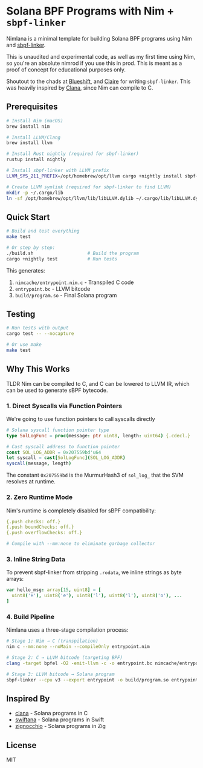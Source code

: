 # Solana BPF Programs with Nim + `sbpf-linker`

Nimlana is a minimal template for building Solana BPF programs using Nim and [sbpf-linker](https://github.com/blueshift-gg/sbpf-linker).

This is unaudited and experimental code, as well as my first time using Nim, so you're an absolute nimrod if you use this in prod. This is meant as a proof of concept for educational purposes only.

Shoutout to the chads at [Blueshift](https://blueshift.gg/), and [Claire](https://x.com/clairefxyz) for writing `sbpf-linker`. This was heavily inspired by [Clana](https://github.com/Rhovian/clana), since Nim can compile to C.

## Prerequisites

```bash
# Install Nim (macOS)
brew install nim

# Install LLVM/Clang
brew install llvm

# Install Rust nightly (required for sbpf-linker)
rustup install nightly

# Install sbpf-linker with LLVM prefix
LLVM_SYS_211_PREFIX=/opt/homebrew/opt/llvm cargo +nightly install sbpf-linker

# Create LLVM symlink (required for sbpf-linker to find LLVM)
mkdir -p ~/.cargo/lib
ln -sf /opt/homebrew/opt/llvm/lib/libLLVM.dylib ~/.cargo/lib/libLLVM.dylib
```

## Quick Start

```bash
# Build and test everything
make test

# Or step by step:
./build.sh                    # Build the program
cargo +nightly test           # Run tests
```

This generates:
1. `nimcache/entrypoint.nim.c` - Transpiled C code
2. `entrypoint.bc` - LLVM bitcode
3. `build/program.so` - Final Solana program

## Testing

```bash
# Run tests with output
cargo test -- --nocapture

# Or use make
make test
```

## Why This Works

TLDR Nim can be compiled to C, and C can be lowered to LLVM IR, which can be used to generate sBPF bytecode.

### 1. Direct Syscalls via Function Pointers

We're going to use function pointers to call syscalls directly

```nim
# Solana syscall function pointer type
type SolLogFunc = proc(message: ptr uint8, length: uint64) {.cdecl.}

# Cast syscall address to function pointer
const SOL_LOG_ADDR = 0x207559bd'u64
let syscall = cast[SolLogFunc](SOL_LOG_ADDR)
syscall(message, length)
```

The constant `0x207559bd` is the MurmurHash3 of `sol_log_` that the SVM resolves at runtime.

### 2. Zero Runtime Mode

Nim's runtime is completely disabled for sBPF compatibility:

```nim
{.push checks: off.}
{.push boundChecks: off.}
{.push overflowChecks: off.}

# Compile with --mm:none to eliminate garbage collector
```

### 3. Inline String Data

To prevent sbpf-linker from stripping `.rodata`, we inline strings as byte arrays:

```nim
var hello_msg: array[15, uint8] = [
  uint8('H'), uint8('e'), uint8('l'), uint8('l'), uint8('o'), ...
]
```

### 4. Build Pipeline

Nimlana uses a three-stage compilation process:

```bash
# Stage 1: Nim → C (transpilation)
nim c --mm:none --noMain --compileOnly entrypoint.nim

# Stage 2: C → LLVM bitcode (targeting BPF)
clang -target bpfel -O2 -emit-llvm -c -o entrypoint.bc nimcache/entrypoint.nim.c

# Stage 3: LLVM bitcode → Solana program
sbpf-linker --cpu v3 --export entrypoint -o build/program.so entrypoint.bc
```

## Inspired By

- [clana](https://github.com/Rhovian/clana) - Solana programs in C
- [swiftana](https://github.com/dhl/swiftana) - Solana programs in Swift
- [zignocchio](https://github.com/vitorpy/zignocchio) - Solana programs in Zig

## License

MIT